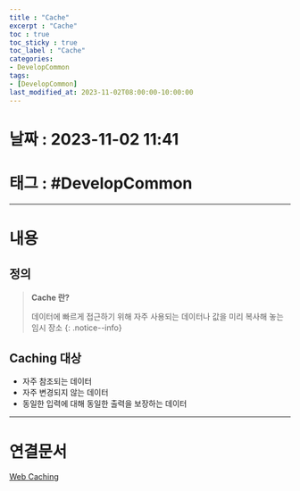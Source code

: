 ```yaml
---
title : "Cache"
excerpt : "Cache"
toc : true
toc_sticky : true
toc_label : "Cache"
categories:
- DevelopCommon
tags:
- [DevelopCommon]
last_modified_at: 2023-11-02T08:00:00-10:00:00
---
```


# 날짜 : 2023-11-02 11:41

# 태그 : #DevelopCommon 
---

# 내용

## 정의
> **Cache 란?**
>
> 데이터에 빠르게 접근하기 위해 자주 사용되는 데이터나 값을 미리 복사해 놓는 임시 장소
{: .notice--info}

## Caching 대상
- 자주 참조되는 데이터
- 자주 변경되지 않는 데이터
- 동일한 입력에 대해 동일한 출력을 보장하는 데이터

---

# 연결문서
[Web Caching](../../webcommon/webcommon-Web-Caching)